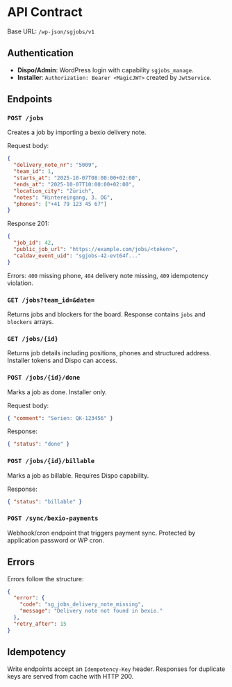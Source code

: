 # API Contract

Base URL: `/wp-json/sgjobs/v1`

## Authentication

- **Dispo/Admin**: WordPress login with capability `sgjobs_manage`.
- **Installer**: `Authorization: Bearer <MagicJWT>` created by `JwtService`.

## Endpoints

### `POST /jobs`

Creates a job by importing a bexio delivery note.

Request body:
```json
{
  "delivery_note_nr": "5009",
  "team_id": 1,
  "starts_at": "2025-10-07T08:00:00+02:00",
  "ends_at": "2025-10-07T10:00:00+02:00",
  "location_city": "Zürich",
  "notes": "Hintereingang, 3. OG",
  "phones": ["+41 79 123 45 67"]
}
```
Response 201:
```json
{
  "job_id": 42,
  "public_job_url": "https://example.com/jobs/<token>",
  "caldav_event_uid": "sgjobs-42-evt64f..."
}
```
Errors: `400` missing phone, `404` delivery note missing, `409` idempotency violation.

### `GET /jobs?team_id=&date=`

Returns jobs and blockers for the board. Response contains `jobs` and `blockers` arrays.

### `GET /jobs/{id}`

Returns job details including positions, phones and structured address. Installer tokens and Dispo can access.

### `POST /jobs/{id}/done`

Marks a job as done. Installer only.

Request body:
```json
{ "comment": "Serien: QK-123456" }
```
Response:
```json
{ "status": "done" }
```

### `POST /jobs/{id}/billable`

Marks a job as billable. Requires Dispo capability.

Response:
```json
{ "status": "billable" }
```

### `POST /sync/bexio-payments`

Webhook/cron endpoint that triggers payment sync. Protected by application password or WP cron.

## Errors

Errors follow the structure:
```json
{
  "error": {
    "code": "sg_jobs_delivery_note_missing",
    "message": "Delivery note not found in bexio."
  },
  "retry_after": 15
}
```

## Idempotency

Write endpoints accept an `Idempotency-Key` header. Responses for duplicate keys are served from cache with HTTP 200.
